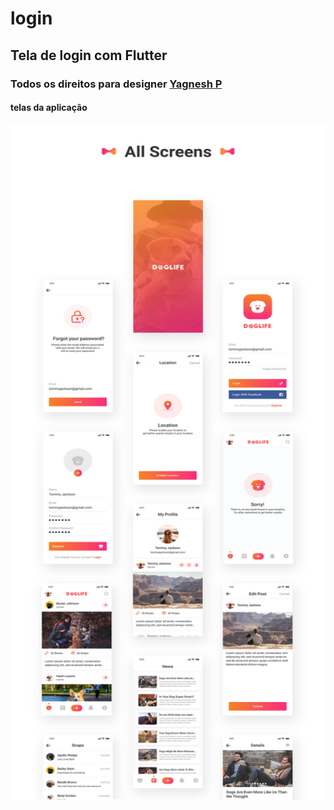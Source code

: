 # login
 

## Tela de login com Flutter

### Todos os direitos para designer [Yagnesh P](https://www.behance.net/gallery/73935801/Doglife-Ui-Kit-Free-for-Adobe-XD)

#### telas da aplicação

<img align="center" width="700" height="1080" src="https://github.com/kleysoncastro/imagem/blob/master/doglife.png">


